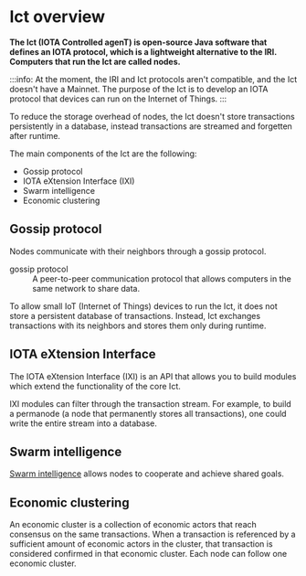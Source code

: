 # Ict overview

**The Ict (IOTA Controlled agenT) is open-source Java software that defines an IOTA protocol, which is a lightweight alternative to the IRI. Computers that run the Ict are called nodes.**

:::info:
At the moment, the IRI and Ict protocols aren't compatible, and the Ict doesn't have a Mainnet. The purpose of the Ict is to develop an IOTA protocol that devices can run on the Internet of Things.
 :::

To reduce the storage overhead of nodes, the Ict doesn't store transactions persistently in a database, instead transactions are streamed and forgetten after runtime.

The main components of the Ict are the following:

* Gossip protocol
* IOTA eXtension Interface (IXI)
* Swarm intelligence
* Economic clustering

## Gossip protocol

Nodes communicate with their neighbors through a gossip protocol.

<dl><dt>gossip protocol</dt><dd>A peer-to-peer communication protocol that allows computers in the same network to share data.</dd></dl>

To allow small IoT (Internet of Things) devices to run the Ict, it does not store a persistent database of transactions. Instead, Ict exchanges transactions with its neighbors and stores them only during runtime. 

## IOTA eXtension Interface

The IOTA eXtension Interface (IXI) is an API that allows you to build modules which extend the functionality of the core Ict.

IXI modules can filter through the transaction stream. For example, to build a permanode (a node that permanently stores all transactions), one could write the entire stream into a database.

## Swarm intelligence

[Swarm intelligence](https://en.wikipedia.org/wiki/Swarm_intelligence) allows nodes to cooperate and achieve shared goals.

## Economic clustering

An economic cluster is a collection of economic actors that reach consensus on the same transactions. When a transaction is referenced by a sufficient amount of economic actors in the cluster, that transaction is considered confirmed in that economic cluster. Each node can follow one economic cluster.

